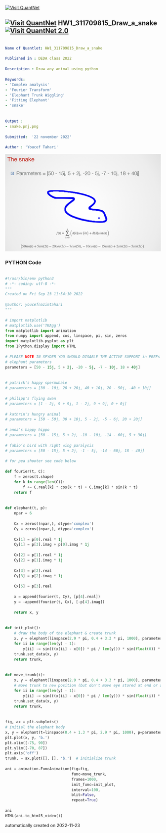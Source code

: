 [<img src="https://github.com/QuantLet/Styleguide-and-FAQ/blob/master/pictures/banner.png" width="888" alt="Visit QuantNet">](http://quantlet.de/)

## [<img src="https://github.com/QuantLet/Styleguide-and-FAQ/blob/master/pictures/qloqo.png" alt="Visit QuantNet">](http://quantlet.de/) **HW1_311709815_Draw_a_snake** [<img src="https://github.com/QuantLet/Styleguide-and-FAQ/blob/master/pictures/QN2.png" width="60" alt="Visit QuantNet 2.0">](http://quantlet.de/)

```yaml

Name of Quantlet: HW1_311709815_Draw_a_snake

Published in : DEDA class 2022

Description : Draw any animal using python 

Keywords:
- 'Complex analysis'
- 'Fourier Transform'
- 'Elephant Trunk Wiggling'
- 'Fitting Elephant'
- 'snake'


Output :
- snake.pnj.png

Submitted:  '22 november 2022'

Author : 'Youcef Tahari'

```

![Picture1](snake.pnj.png)

### PYTHON Code
```python

#!/usr/bin/env python3
# -*- coding: utf-8 -*-
"""
Created on Fri Sep 23 11:54:10 2022

@author: youcefnazimtahari
"""

# import matplotlib
# matplotlib.use('TKAgg')
from matplotlib import animation
from numpy import append, cos, linspace, pi, sin, zeros
import matplotlib.pyplot as plt
from IPython.display import HTML

# PLEASE NOTE IN SPYDER YOU SHOULD DISABLE THE ACTIVE SUPPORT in PREFs
# elephant parameters
parameters = [50 - 15j, 5 + 2j, -20 - 5j, -7 - 10j, 18 + 40j]


# patrick's happy spermwhale
# parameters = [30 - 10j, 20 + 20j, 40 + 10j, 20 - 50j, -40 + 10j]

# philipp's flying swan 
# parameters = [1 - 2j, 9 + 9j, 1 - 2j, 9 + 9j, 0 + 0j]

# kathrin's hungry animal 
# parameters = [50 - 50j, 30 + 10j, 5 - 2j, -5 - 6j, 20 + 20j]

# anna’s happy hippo
# parameters = [50 - 15j, 5 + 2j, -10 - 10j, -14 - 60j, 5 + 30j]

# fabio’s bird with right wing paralysis
# parameters = [50 - 15j, 5 + 2j, -1 - 5j, -14 - 60j, 18 - 40j]

# for pea shooter see code below 

def fourier(t, C):
    f = zeros(t.shape)
    for k in range(len(C)):
        f += C.real[k] * cos(k * t) + C.imag[k] * sin(k * t)
    return f


def elephant(t, p):
    npar = 6

    Cx = zeros((npar,), dtype='complex')
    Cy = zeros((npar,), dtype='complex')

    Cx[1] = p[0].real * 1j
    Cy[1] = p[3].imag + p[0].imag * 1j

    Cx[2] = p[1].real * 1j
    Cy[2] = p[1].imag * 1j

    Cx[3] = p[2].real
    Cy[3] = p[2].imag * 1j

    Cx[5] = p[3].real

    x = append(fourier(t, Cy), [p[4].real])
    y = -append(fourier(t, Cx), [-p[4].imag])

    return x, y


def init_plot():
    # draw the body of the elephant & create trunk
    x, y = elephant(linspace(2.9 * pi, 0.4 + 3.3 * pi, 1000), parameters)
    for ii in range(len(y) - 1):
        y[ii] -= sin(((x[ii] - x[0]) * pi / len(y))) * sin(float(0)) * parameters[4].real
    trunk.set_data(x, y)
    return trunk,


def move_trunk(i):
    x, y = elephant(linspace(2.9 * pi, 0.4 + 3.3 * pi, 1000), parameters)
    # move trunk to new position (but don't move eye stored at end or array)
    for ii in range(len(y) - 1):
        y[ii] -= sin(((x[ii] - x[0]) * pi / len(y))) * sin(float(i)) * parameters[4].real
    trunk.set_data(x, y)
    return trunk,


fig, ax = plt.subplots()
# initial the elephant body
x, y = elephant(t=linspace(0.4 + 1.3 * pi, 2.9 * pi, 1000), p=parameters)
plt.plot(x, y, 'b.')
plt.xlim([-75, 90])
plt.ylim([-70, 87])
plt.axis('off')
trunk, = ax.plot([], [], 'b.')  # initialize trunk

ani = animation.FuncAnimation(fig=fig,
                              func=move_trunk,
                              frames=1000,
                              init_func=init_plot,
                              interval=100,
                              blit=False,
                              repeat=True)

ani
HTML(ani.to_html5_video())

```

automatically created on 2022-11-23